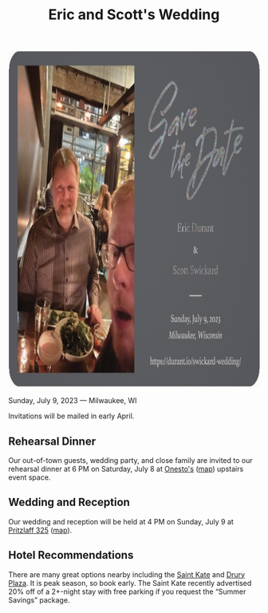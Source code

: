 ﻿---
title: "Eric and Scott's Wedding"
---

<div align="center"><img src="saveDate.jpg" width=876 height=675 alt="Save the Date Card" /></div>

Sunday, July 9, 2023 — Milwaukee, WI

Invitations will be mailed in early April.

## Rehearsal Dinner

Our out-of-town guests, wedding party, and close family are invited to our rehearsal dinner at 6 PM on Saturday, July 8 at [Onesto's](https://onestomke.com/) ([map](https://goo.gl/maps/xjsHmUtSTwKb1FfU7)) upstairs event space.

## Wedding and Reception

Our wedding and reception will be held at 4 PM on Sunday, July 9 at [Pritzlaff 325](https://pritzlaffevents.com/) ([map](https://goo.gl/maps/evad1c8pV1Kxz9HH6)).

## Hotel Recommendations

There are many great options nearby including the [Saint Kate](https://www.saintkatearts.com/) and [Drury Plaza](https://www.reservations.com/hotel/drury-plaza-hotel-downtown-milwaukee-wi). It is peak season, so book early. The Saint Kate recently advertised 20% off of a 2+-night stay with free parking if you request the “Summer Savings” package.
